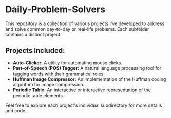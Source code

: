 # Daily-Problem-Solvers

This repository is a collection of various projects I've developed to address and solve common day-to-day or real-life problems. Each subfolder contains a distinct project.

## Projects Included:

* **Auto-Clicker:** A utility for automating mouse clicks.
* **Part-of-Speech (POS) Tagger:** A natural language processing tool for tagging words with their grammatical roles.
* **Huffman Image Compressor:** An implementation of the Huffman coding algorithm for image compression.
* **Periodic Table:** An interactive or interactive representation of the periodic table elements.

Feel free to explore each project's individual subdirectory for more details and code.
